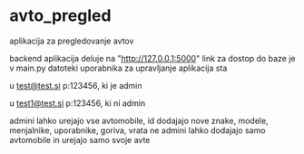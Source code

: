 # avto_pregled

aplikacija za pregledovanje avtov

backend aplikacija deluje na "http://127.0.0.1:5000"
link za dostop do baze je v main.py datoteki
uporabnika za upravljanje aplikacija sta 

u test@test.si p:123456, ki je admin

u test1@test.si p:123456, ki ni admin

admini lahko urejajo vse avtomobile, id dodajajo nove znake, modele, menjalnike, uporabnike, goriva, vrata
ne admini lahko dodajajo samo avtomobile in urejajo samo svoje avte
